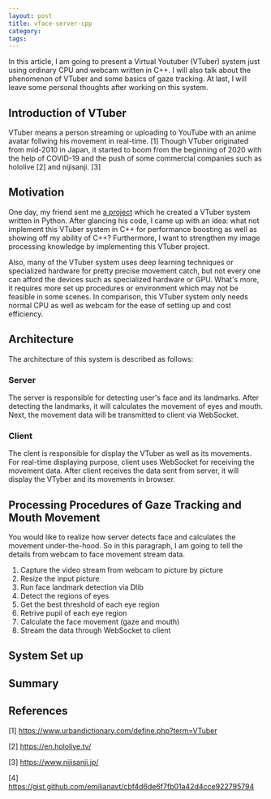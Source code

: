 ```yaml
---
layout: post
title: vface-server-cpp
category:
tags:
---
```


In this article, I am going to present a Virtual Youtuber
(VTuber) system just using ordinary CPU and webcam written in C++. 
I will also talk about the phenomenon of VTuber and some basics 
of gaze tracking. At last, I will leave some personal thoughts 
after working on this system.

## Introduction of VTuber
VTuber means a person streaming or uploading to YouTube with
an anime avatar follwing his movement in real-time. [1]
Though VTuber originated from mid-2010 in Japan, it started 
to boom from the beginning of 2020 with the help of COVID-19 
and the push of some commercial companies such as hololive [2] and 
nijisanji. [3]

## Motivation
One day, my friend sent me [a project](https://github.com/c910335/vface-server)
which he created a VTuber system written in Python. After glancing
his code, I came up with an idea: what not implement this VTuber
system in C++ for performance boosting as well as showing off
my ability of C++? Furthermore, I want to strengthen my image
processing knowledge by implementing this VTuber project.

Also, many of the VTuber system uses deep learning techniques or
specialized hardware for pretty precise movement catch, but not
every one can afford the devices such as specialized hardware
or GPU. What's more, it requires more set up procedures or
environment which may not be feasible in some scenes. In comparison,
this VTuber system only needs normal CPU as well as webcam for
the ease of setting up and cost efficiency.

## Architecture
The architecture of this system is described as follows:

### Server
The server is responsible for detecting user's face and its landmarks.
After detecting the landmarks, it will calculates the movement of
eyes and mouth. Next, the movement data will be transmitted to client
via WebSocket. 

### Client
The clent is responsible for display the VTuber as well as its movements.
For real-time displaying purpose, client uses WebSocket for receiving the
movement data. After client receives the data sent from server, it
will display the VTyber and its movements in browser.

## Processing Procedures of Gaze Tracking and Mouth Movement
You would like to realize how server detects face and calculates the
movement under-the-hood. So in this paragraph, I am going to tell the
details from webcam to face movement stream data.

1. Capture the video stream from webcam to picture by picture
2. Resize the input picture
3. Run face landmark detection via Dlib
4. Detect the regions of eyes
5. Get the best threshold of each eye region
6. Retrive pupil of each eye region
7. Calculate the face movement (gaze and mouth)
8. Stream the data through WebSocket to client

## System Set up

## Summary

## References
[1] https://www.urbandictionary.com/define.php?term=VTuber

[2] https://en.hololive.tv/

[3] https://www.nijisanji.jp/

[4] https://gist.github.com/emilianavt/cbf4d6de6f7fb01a42d4cce922795794
